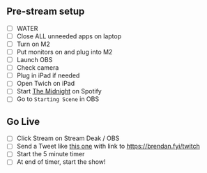 ## Pre-stream setup
- [ ] WATER
- [ ] Close ALL unneeded apps on laptop
- [ ] Turn on M2
- [ ] Put monitors on and plug into M2
- [ ] Launch OBS
- [ ] Check camera
- [ ] Plug in iPad if needed
- [ ] Open Twich on iPad
- [ ] Start [The Midnight](https://open.spotify.com/playlist/37i9dQZF1DZ06evO1C1F61?si=b2e5f15205bb4d1b) on Spotify
- [ ] Go to `Starting Scene` in OBS

## Go Live
- [ ] Click Stream on Stream Deak / OBS
- [ ] Send a Tweet like [this one](https://twitter.com/intent/tweet?text=I%27m%20going%20live%20on%20Twitch%21%20Join%20me%20for%20some%20Coding%20with%20the%20Crew%20%F0%9F%91%A8%E2%80%8D%F0%9F%92%BB%0A%0Ahttps%3A//brendan.fyi/twitch) with link to https://brendan.fyi/twitch
- [ ] Start the 5 minute timer
- [ ] At end of timer, start the show!
